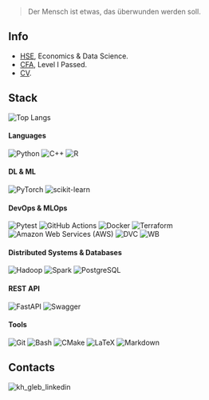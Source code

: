 > Der Mensch ist etwas, das überwunden werden soll.

## Info
* [HSE](https://www.hse.ru/en/), Economics & Data Science. 
* [CFA](https://www.cfainstitute.org/en/), Level I Passed.
* [CV](https://drive.google.com/file/d/1AAagObz6cbiIoL39nhI-RXnE-JU67a8e/view?usp=sharing).

## Stack
![Top Langs](https://github-readme-stats-mu-olive.vercel.app/api/top-langs/?username=khaykingleb&count_private=true&hide=jupyter%20notebook,stata,html,tex,smarty,mako,javascript&layout=compact&langs_count=10)

#### Languages
![Python](https://img.shields.io/badge/Python-3776AB?style=flat-square&logo=python&logoColor=white)
![C++](https://img.shields.io/badge/C%2B%2B-00599C?style=flat-square&logo=c%2B%2B&logoColor=white)
![R](https://img.shields.io/badge/R-276DC3?style=flat-square&logo=r&logoColor=white)

#### DL & ML
![PyTorch](https://img.shields.io/badge/PyTorch-%23EE4C2C.svg?style=flat-square&logo=PyTorch&logoColor=white)
![scikit-learn](https://img.shields.io/badge/Scikit--learn-%23F7931E.svg?style=flat-square&logo=scikit-learn&logoColor=white)

#### DevOps & MLOps
![Pytest](https://img.shields.io/badge/Pytest-0A9EDC.svg?style=flat-square&logo=Pytest&logoColor=white)
![GitHub Actions](https://img.shields.io/badge/-GitHub%20Actions-2088FF?logoColor=white&style=flat-square&logo=GItHub-Actions)
![Docker](https://img.shields.io/badge/-Docker-2496ED?style=flat-square&logoColor=white&logo=docker)
![Terraform](https://img.shields.io/badge/-Terraform-623CE4?logoColor=white&style=flat-square&logo=Terraform)
![Amazon Web Services (AWS)](https://img.shields.io/badge/-Amazon%20Web%20Services-232F3E?logoColor=white&style=flat-square&logo=amazon-aws)
![DVC](https://img.shields.io/badge/DVC-945DD6?style=flat-square&logo=dataversioncontrol&logoColor=white)
![WB](https://img.shields.io/badge/Weights%20&%20Biases-FFBE00.svg?style=flat-square&logo=weightsandbiases&logoColor=black)

#### Distributed Systems & Databases
![Hadoop](https://img.shields.io/badge/Apache%20Hadoop-017CEE?style=flat-square&logo=Apache%20Hadoop&logoColor=white)
![Spark](https://img.shields.io/badge/Apache_Spark-232F3E?style=flat-square&logo=apachespark&logoColor=#E35A16)
![PostgreSQL](https://img.shields.io/badge/PostgreSQL-316192?style=flat-square&logo=postgresql&logoColor=white)

#### REST API
![FastAPI](https://img.shields.io/badge/FastAPI-009688.svg?style=flat-square&logo=FastAPI&logoColor=white)
![Swagger](https://img.shields.io/badge/-Swagger-%23Clojure?style=flat-square&logo=swagger&logoColor=white)


#### Tools
![Git](https://img.shields.io/badge/Git-%23F05033.svg?style=flat-square&logo=git&logoColor=white)
![Bash](https://img.shields.io/badge/Bash-121011?style=flat-square&logo=gnu-bash&logoColor=white)
![CMake](https://img.shields.io/badge/CMake-064F8C.svg?style=flat-square&logo=CMake&logoColor=white)
![LaTeX](https://img.shields.io/badge/LaTeX-%23008080.svg?style=flat-square&logo=latex&logoColor=white)
![Markdown](https://img.shields.io/badge/Markdown-%23000000.svg?style=flat-square&logo=markdown&logoColor=white)

## Contacts
<p align = "left">
  <a href="https://www.linkedin.com/in/khaykingleb">
      <img align="left" alt="kh_gleb_linkedin" src="https://img.shields.io/badge/LinkedIn-%230077B5.svg?style=flat-square&logo=linkedin&logoColor=white"/>
  </a>
</p> 
